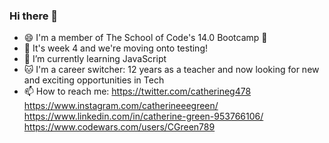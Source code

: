 ### Hi there 👋

- :smile: I'm a member of The School of Code's 14.0 Bootcamp 🥳
- 📆 It's week 4 and we're moving onto testing!
- 🔭 I’m currently learning JavaScript
- :cat: I'm a career switcher: 12 years as a teacher and now looking for new and exciting opportunities in Tech
- 📫 How to reach me: https://twitter.com/catherineg478
                      https://www.instagram.com/catherineeegreen/                      
                      https://www.linkedin.com/in/catherine-green-953766106/
                      https://www.codewars.com/users/CGreen789

<!--
**CGreen789/CGreen789** is a ✨ _special_ ✨ repository because its `README.md` (this file) appears on your GitHub profile.

Here are some ideas to get you started:

- 🔭 I’m currently working on ...
- 🌱 I’m currently learning ...
- 👯 I’m looking to collaborate on ...
- 🤔 I’m looking for help with ...
- 💬 Ask me about ...
- 📫 How to reach me: ...
- 😄 Pronouns: ...
- ⚡ Fun fact: ...
-->
